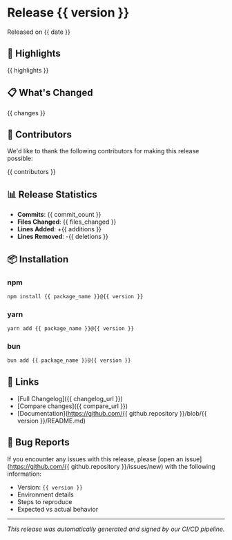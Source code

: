 # Release {{ version }}

Released on {{ date }}

## 🎯 Highlights

{{ highlights }}

## 📋 What's Changed

{{ changes }}

## 👥 Contributors

We'd like to thank the following contributors for making this release possible:

{{ contributors }}

## 📊 Release Statistics

- **Commits**: {{ commit_count }}
- **Files Changed**: {{ files_changed }}
- **Lines Added**: +{{ additions }}
- **Lines Removed**: -{{ deletions }}

## 📦 Installation

### npm
```bash
npm install {{ package_name }}@{{ version }}
```

### yarn
```bash
yarn add {{ package_name }}@{{ version }}
```

### bun
```bash
bun add {{ package_name }}@{{ version }}
```

## 🔗 Links

- [Full Changelog]({{ changelog_url }})
- [Compare changes]({{ compare_url }})
- [Documentation](https://github.com/{{ github.repository }}/blob/{{ version }}/README.md)

## 🐛 Bug Reports

If you encounter any issues with this release, please [open an issue](https://github.com/{{ github.repository }}/issues/new) with the following information:
- Version: `{{ version }}`
- Environment details
- Steps to reproduce
- Expected vs actual behavior

---

_This release was automatically generated and signed by our CI/CD pipeline._
